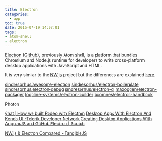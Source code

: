 ```yaml
---
title: Electron
categories:
  - app
toc: true
date: 2015-07-19 14:07:01
tags:
- atom-shell
- electron
---
```


[Electron](http://electron.atom.io/) ([Github](https://github.com/atom/electron)), previously Atom shell, is a platform that bundles Chromium and Node.js runtime for developers to write cross-platform desktop applications with JavaScript and HTML.

It is very similar to the [NW.js](http://nwjs.io/) project but the differences are explained [here](http://electron.atom.io/docs/latest/development/atom-shell-vs-node-webkit/).

[sindresorhus/awesome-electron](https://github.com/sindresorhus/awesome-electron)
[sindresorhus/electron-boilerplate](https://github.com/sindresorhus/electron-boilerplate)
[sindresorhus/electron-debug](https://github.com/sindresorhus/electron-debug)
[sindresorhus/electron-dl](https://github.com/sindresorhus/electron-dl)
[maxogden/electron-packager](https://github.com/maxogden/electron-packager)
[loopline-systems/electron-builder](https://github.com/loopline-systems/electron-builder)
[bcomnes/electron-handbook](https://github.com/bcomnes/electron-handbook)

[Photon](http://photonkit.com/)

[ŷhat | How we built Rodeo with Electron](http://blog.yhathq.com/posts/how-rodeo-works.html?utm_source=nodeweekly&utm_medium=email)
[Desktop Apps With Electron And Kendo UI -Telerik Developer Network](http://developer.telerik.com/featured/desktop-apps-with-electron-and-kendo-ui/)
[Creating Desktop Applications With AngularJS and GitHub Electron | Scotch](https://scotch.io/tutorials/creating-desktop-applications-with-angularjs-and-github-electron)

[NW.js & Electron Compared - TangibleJS](http://tangiblejs.com/posts/nw-js-electron-compared)
